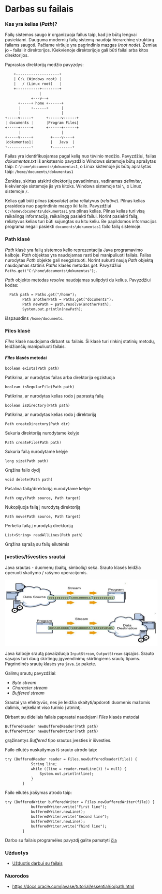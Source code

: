 # Darbas su failais
### Kas yra kelias (*Path*)?
Failų sistemos saugo ir organizuoja failus taip, kad jie būtų lengvai pasiekiami. Dauguma modernių failų sistemų naudoja hierarchinę struktūrą failams saugoti. Pačiame viršuje yra pagrindinis mazgas (*root node*). Žemiau jo – failai ir direktorijos. Kiekvienoje direktorijoje gali būti failai arba kitos direktorijos.

Paprastas direktorijų medžio pavyzdys:
```
    +--------------------+
    | C:\ (Windows root) |
    |   / (Linux root)   |                   
    +-----------+--------+
                |
            +---v--+
      +-----+ home +------+
      |     +------+      |
      |                   |
+-----v-----+      +------v------+
| documents |      |Program Files|
+-----+-----+      +------+------+
      |                   |
+-----v-----+        +----v----+
|dokumentas1|        |   Java  |
+-----------+        +---------+

```

Failas yra identifikuojamas pagal kelią nuo tėvinio medžio. Pavyzdžiui, failas *dokumentas.txt* iš ankstesnio pavyzdžio Windows sistemoje būtų aprašytas taip: `C:\home\documents\dokumentas1`, o Linux sistemoje jis būtų aprašytas taip: `/home/documents/dokumentas1`  

Ženklas, skirtas atskirti direktorijų pavadinimus, vadinamas *delimiter*, kiekvienoje sistemoje jis yra kitoks. Windows sistemoje tai `\`, o Linux sistemoje `/`.

Kelias gali būti pilnas (*absolute*) arba reliatyvus (*relative*). Pilnas kelias prasideda nuo pagrindinio mazgo iki failo. Pavyzdžiui `C:\home\documents\dokumentas1` yra pilnas kelias. Pilnas kelias turi visą reikalingą informaciją, reikalingą pasiekti failui. Norint pasiekti failą, reliatyvus kelias turi būti sujungtas su kitu keliu. Be papildomos informacijos programa negali pasiekti `documents\dokumentas1`  failo failų sistemoje.

### Path klasė
*Path* klasė yra failų sistemos kelio reprezentacija Java programavimo kalboje. *Path* objektas yra naudojamas rasti bei manipuliuoti failais.
Failas nurodytas *Path* objekte gali neegzistuoti. 
Norint sukurti naują *Path* objektą naudojamas statinis *Paths* klasės metodas *get*. Pavyzdžiui
`Paths.get("C:\home\documents\dokumentas");`.

*Path* objekto metodas *resolve* naudojamas sulipdyti du kelius. Pavyzdžiui kodas:
```
  Path path = Paths.get("/home");
        Path anotherPath = Paths.get("documents");
        Path newPath = path.resolve(anotherPath);
        System.out.println(newPath); 
```
išspausdins `/home/documents`.

### Files klasė
*Files* klasė naudojama dirbant su failais. Ši klasė turi rinkinį statinių metodų, leidžiančių manipuliuoti failais.

#### *Files* klasės metodai
```
boolean exists(Path path)
```
Patikrina, ar nurodytas failas arba direktorija egzistuoja
```
boolean isRegularFile(Path path)
```
Patikrina, ar nurodytas kelias rodo į paprastą failą
```
boolean isDirectory(Path path)
```
Patikrina, ar nurodytas kelias rodo į direktoriją
```
Path createDirectory(Path dir)
```
Sukuria direktoriją nurodytame kelyje
```
Path createFile(Path path)
```
Sukuria failą nurodytame kelyje
```
long size(Path path)
```
Grąžina failo dydį
```
void delete(Path path)
```
Pašalina failą/direktoriją nurodytame kelyje
```
Path copy(Path source, Path target)
```
Nukopijuoja failą į nurodytą direktoriją
```
Path move(Path source, Path target)
```
Perkelia failą į nurodytą direktoriją
```
List<String> readAllLines(Path path)
```
Grąžina sąrašą su failų eilutėmis

### Įvesties/Išvesties srautai
Java srautas - duomenų (baitų, simbolių) seka. Srauto klasės leidžia operuoti skaitymo / rašymo operacijomis. 

![Streams](stream.PNG)

Java kalboje srautą pavaizduoja `InputStream`, `OutputStream` sąsajos. Srauto sąsajos turi daug skirtingų įgyvendinimų skirtingiems srautų tipams. Pagrindinės srautų klasės yra `java.io` pakete.

Galimų srautų pavyzdžiai:
-	*Byte stream*
-	*Character stream*
-	*Buffered stream*

Srautai yra efektyvūs, nes jie leidžia skaityti/apdoroti duomenis mažomis dalimis, neįkeliant viso turinio į atmintį.

Dirbant su dideliais failais paprastai naudojami *Files* klasės metodai
```
BufferedReader newBufferedReader(Path path)
BufferedWriter newBufferedWriter(Path path)
```
grąžinantys *Buffered* tipo srautus įvesties ir išvesties.

Failo eilutės nuskaitymas iš srauto atrodo taip:
```
try (BufferedReader reader = Files.newBufferedReader(file)) {
            String line;
            while ((line = reader.readLine()) != null) {
                System.out.println(line);
            }
        }
```

Failo eilutės įrašymas atrodo taip:
```
try (BufferedWriter bufferedWriter = Files.newBufferedWriter(file)) {
            bufferedWriter.write("First line");
            bufferedWriter.newLine();
            bufferedWriter.write("Second line");
            bufferedWriter.newLine();
            bufferedWriter.write("Third line");
        }
```

Darbo su failais programėles pavyzdį galite pamatyti [čia](examples/files-example/src)

### Užduotys
 - [Užduotis darbui su failais](exercises/file-exercise.md)

### Nuorodos 
-	https://docs.oracle.com/javase/tutorial/essential/io/path.html
